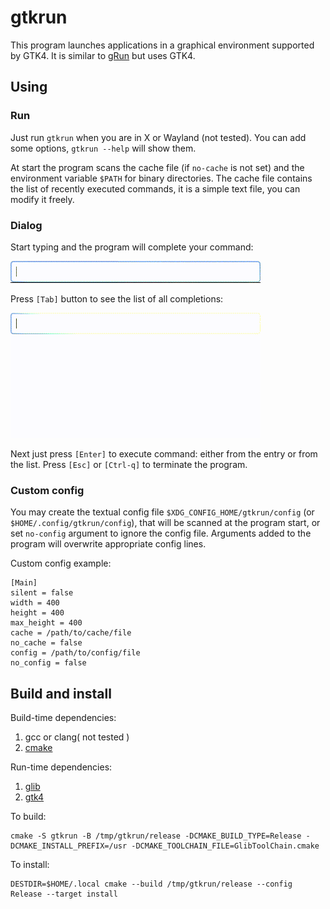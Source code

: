 # gtkrun
This program launches applications in a graphical environment supported by GTK4. It is similar to [gRun](https://github.com/lrgc/grun) but uses GTK4.

## Using
### Run
Just run `gtkrun` when you are in X or Wayland (not tested). You can add some options, `gtkrun --help` will show them.

At start the program scans the cache file (if `no-cache` is not set) and the environment variable `$PATH` for binary directories. The cache file contains the list of recently executed commands, it is a simple text file, you can modify it freely.

### Dialog
Start typing and the program will complete your command:

![entry completition](readme.d/entry_completion.gif)

Press `[Tab]` button to see the list of all completions:

![treeview completition](readme.d/treeview_completion.gif)

Next just press `[Enter]` to execute command: either from the entry or from the list.
Press `[Esc]` or `[Ctrl-q]` to terminate the program.

### Custom config
You may create the textual config file `$XDG_CONFIG_HOME/gtkrun/config` (or `$HOME/.config/gtkrun/config`), that will be scanned at the program start, or set `no-config` argument to ignore the config file. Arguments added to the program will overwrite appropriate config lines.

Custom config example:

	[Main]
	silent = false
	width = 400
	height = 400
	max_height = 400
	cache = /path/to/cache/file
	no_cache = false
	config = /path/to/config/file
	no_config = false


## Build and install

Build-time dependencies:

1. gcc or clang( not tested )
2. [cmake](https://gitlab.kitware.com/cmake/cmake)

Run-time dependencies:

1. [glib](https://gitlab.gnome.org/GNOME/glib)
2. [gtk4](https://gitlab.gnome.org/GNOME/gtk)


To build:

```
cmake -S gtkrun -B /tmp/gtkrun/release -DCMAKE_BUILD_TYPE=Release -DCMAKE_INSTALL_PREFIX=/usr -DCMAKE_TOOLCHAIN_FILE=GlibToolChain.cmake
```

To install:

```
DESTDIR=$HOME/.local cmake --build /tmp/gtkrun/release --config Release --target install
```
